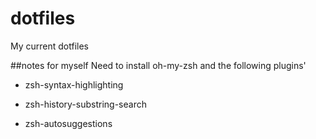 # dotfiles

My current dotfiles 

##notes for myself
Need to install oh-my-zsh and the following plugins'

- zsh-syntax-highlighting 

- zsh-history-substring-search

- zsh-autosuggestions

